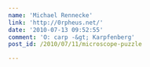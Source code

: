 ```yaml
---
name: 'Michael Rennecke'
link: 'http://0rpheus.net/'
date: '2010-07-13 09:52:55'
comment: 'O: carp -&gt; Karpfenberg'
post_id: /2010/07/11/microscope-puzzle

---
```



